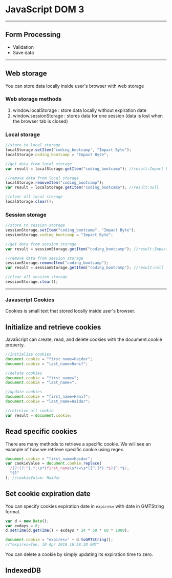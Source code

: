 # JavaScript DOM 3

---

## Form Processing

* Validation
* Save data

---

## Web storage

You can store data locally inside user's browser with web storage

### Web storage methods

1.  window.localStorage : store data locally without expiration date
1.  window.sessionStorage : stores data for one session (data is lost when the browser tab is closed)

### Local storage

```js
//store to local storage
localStorage.setItem("coding_bootcamp", "Impact Byte");
localStorage.coding_bootcamp = "Impact Byte";

//get data from local storage
var result = localStorage.getItem("coding_bootcamp"); //result:Impact Byte

//remove data from local storage
localStorage.removeItem("coding_bootcamp");
var result = localStorage.getItem("coding_bootcamp"); //result:null

//clear all local storage
localStorage.clear();
```

### Session storage

```js
//store to session storage
sessionStorage.setItem("coding_bootcamp", "Impact Byte");
sessionStorage.coding_bootcamp = "Impact Byte";

//get data from session storage
var result = sessionStorage.getItem("coding_bootcamp"); //result:Impact Byte

//remove data from session storage
sessionStorage.removeItem("coding_bootcamp");
var result = sessionStorage.getItem("coding_bootcamp"); //result:null

//clear all session storage
sessionStorage.clear();
```

---

### Javascript Cookies

Cookies is small text that stored locally inside user's browser.

## Initialize and retrieve cookies

JavaScript can create, read, and delete cookies with the document.cookie property.

```js
//initialize cookies
document.cookie = "first_name=Haidar";
document.cookie = "last_name=Hanif";

//delete cookies
document.cookie = "first_name=";
document.cookie = "last_name=";

//update cookies
document.cookie = "first_name=Hanif";
document.cookie = "last_name=Haidar";

//retreive all cookie
var result = document.cookie;
```

## Read specific cookies

There are many methods to retrieve a specific cookie. We will see an example of how we retrieve specific cookie using regex.

```js
document.cookie = "first_name=Haidar";
var cookieValue = document.cookie.replace(
  /(?:(?:^|.*;\s*)first_name\s*\=\s*([^;]*).*$)|^.*$/,
  "$1"
); //cookieValue: Haidar
```

## Set cookie expiration date

You can specify cookies expiration date in `expires=` with date in GMTString format.

```js
var d = new Date();
var exdays = 8;
d.setTime(d.getTime() + exdays * 24 * 60 * 60 * 1000);

document.cookie = "expires=" + d.toGMTString();
//"expires=Tue, 10 Apr 2018 16:58:30 GMT"
```

You can delete a cookie by simply updating its expiration time to zero.

## IndexedDB
